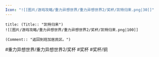 ```yaml
---
Icon: "![[图片/游戏攻略/重力异想世界/重力异想世界2/奖杯/凯特归来.png|30]]"
---
```

```ad-common-bronze-trophy
title: (Title:: "凯特归来")
![[图片/游戏攻略/重力异想世界/重力异想世界2/奖杯/凯特归来.png|100]]

(Comment:: "返回到班加居民区。")
```

#重力异想世界/重力异想世界2/奖杯 #奖杯 #奖杯/铜
